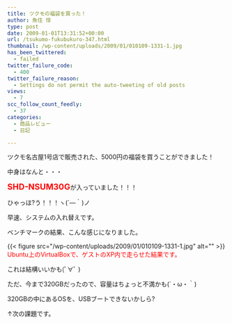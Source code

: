 ```yaml
---
title: ツクモの福袋を買った！
author: 魚住 惇
type: post
date: 2009-01-01T13:31:52+00:00
url: /tsukumo-fukubukuro-347.html
thumbnail: /wp-content/uploads/2009/01/010109-1331-1.jpg
has_been_twittered:
  - failed
twitter_failure_code:
  - 400
twitter_failure_reason:
  - Settings do not permit the auto-tweeting of old posts
views:
  - 7
scc_follow_count_feedly:
  - 37
categories:
  - 商品レビュー
  - 日記

---
```

ツクモ名古屋1号店で販売された、5000円の福袋を買うことができました！</p> 

中身はなんと・・・

<!--more-->

<span style="color: red; font-size: 14pt;"><b>SHD-NSUM30G</b></span>が入っていました！！！</p> 

ひゃっほ?う！！！ヽ(´―｀)ノ</p> 

早速、システムの入れ替えです。</p> 

ベンチマークの結果、こんな感じになりました。

{{< figure src="/wp-content/uploads/2009/01/010109-1331-1.jpg" alt="" >}} <span style="color: red;">Ubuntu上のVirtualBoxで、ゲストのXP内で走らせた結果です。 </span></p> 

これは結構いいかも(ﾟ∀ﾟ )</p> 

ただ、今まで320GBだったので、容量はちょっと不満かも(´・ω・｀)</p> 

320GBの中にあるOSを、USBブートできないかしら?

↑次の課題です。